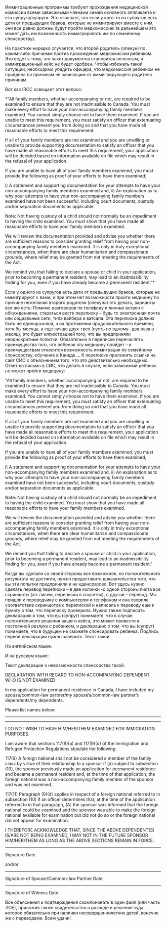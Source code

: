 
Иммиграционные программы требуют прохождения медицинской комиссии всеми зависимыми членами семей основного аппликанта и его супруга/супруги. Это означает, что если у кого-то из супругов есть дети от предыдущих браков, которые не иммигрируют вместе с ним, они все равно должны будут пройти медкомиссию (в дальнейшем это может дать им возможность иммигрировать им по семейному спонсорству). 

На практике нередко случается, что второй родитель (опекун) по каким-либо причинам против прохождения медкомиссии ребенком. Это ведет к тому, что пакет документов становится неполным, и иммиграционный кейс не будет одобрен. Чтобы избежать такой ситуации, необходимо убедить офицера, что медкомиссия ребенком не пройдена по причинам не зависящим от иммигрирующего родителя причинам. 

Вот как IRCC освещает этот вопрос:

*"All family members, whether accompanying or not, are required to be examined to ensure that they are not inadmissible to Canada. You must make every effort to have your non-accompanying family members examined. You cannot simply choose not to have them examined. If you are unable to meet this requirement, you must satisfy an officer that extenuating circumstances prevent you from doing so and that you have made all reasonable efforts to meet this requirement.

If all of your family members are not examined and you are unwilling or unable to provide supporting documentation to satisfy an officer that you have made all reasonable efforts to meet this requirement, your application will be decided based on information available on file which may result in the refusal of your application.

If you are unable to have all of your family members examined, you must provide the following as proof of your efforts to have them examined;

i) A statement and supporting documentation for your attempts to have your non-accompanying family members examined and,
ii) An explanation as to why your attempts to have your non-accompanying family members examined have not been successful, including court documents, custody and/or separation documents as applicable. 

Note: Not having custody of a child should not normally be an impediment to having the child examined. You must show that you have made all reasonable efforts to have your family members examined. 

We will review the documentation provided and advise you whether there are sufficient reasons to consider granting relief from having your non-accompanying family members examined. It is only in truly exceptional circumstances, when there are clear humanitarian and compassionate grounds, where relief may be granted from not meeting the requirements of the Act.

We remind you that failing to declare a spouse or child in your application, prior to becoming a permanent resident, may lead to an inadmissibility finding for you, even if you have already become a permanent resident."* 




Если у одного из супругов есть дети от предыдущих браков, которые не иммигрируют с вами,  и при этом нет возможности пройти медицину по причине нежелания второго родителя (опекуна) это делать, варианты все же есть:
Помимо разговоров по телефону и личных встреч с обсуждениями, стараться вести переписку – будь то электронная почта или социальные сети, типа вайбера и ватсапа. Эта периписка должна быть не единоразовой, а на протяжении продолжительного времени, хотя бы месяца, а еще лучше двух-трех (пусть по одному –два раза в месяц), это будет иллюстрацией того, что вы предприняли неоднократные попытки.
Обязательно в переписке перечислять преимущества того, что ребенок эту медицину пройдет – к преимуществам относится возможность иммиграции по семейному спонсорству, обучение в Канаде....
К переписке приложить ссылки на сайт СИС с объяснением того, что это действительно необходимо. Ответ на письмо в СИС, что делать в случае, если зависимый ребенок не может пройти медицину:

"All family members, whether accompanying or not, are required to be examined to ensure that they are not inadmissible to Canada. You must make every effort to have your non-accompanying family members examined. You cannot simply choose not to have them examined. If you are unable to meet this requirement, you must satisfy an officer that extenuating circumstances prevent you from doing so and that you have made all reasonable efforts to meet this requirement.

If all of your family members are not examined and you are unwilling or unable to provide supporting documentation to satisfy an officer that you have made all reasonable efforts to meet this requirement, your application will be decided based on information available on file which may result in the refusal of your application.

If you are unable to have all of your family members examined, you must provide the following as proof of your efforts to have them examined;

i) A statement and supporting documentation for your attempts to have your non-accompanying family members examined and,
ii) An explanation as to why your attempts to have your non-accompanying family members examined have not been successful, including court documents, custody and/or separation documents as applicable. 

Note: Not having custody of a child should not normally be an impediment to having the child examined. You must show that you have made all reasonable efforts to have your family members examined. 

We will review the documentation provided and advise you whether there are sufficient reasons to consider granting relief from having your non-accompanying family members examined. It is only in truly exceptional circumstances, when there are clear humanitarian and compassionate grounds, where relief may be granted from not meeting the requirements of the Act.

We remind you that failing to declare a spouse or child in your application, prior to becoming a permanent resident, may lead to an inadmissibility finding for you, even if you have already become a permanent resident."

Когда вы сделали со своей стороны все возможное, но положительного результата не достигли, нужно предоставить доказательства того, что вы эти попытки предприняли и не единоразово. Вот здесь нужно сделать перевод переписки –  в две колонки -с одной стороны листа все скриншоты (эл. писем, переписки в соцсетях), с другой – перевод. Мы пришли к переводчику с компьютером и телефоном и она сверила соответствие скриншотов с перепиской и написала к переводу еще и бумагу о том, что переписку проверила.
Нужно также подписать декларацию о том, что вы (супруг) понимаете, что в случае положительного решения вашего кейса, это может привести к постоянной разлуке с ребенком, и декларацию о том, что вы (супруг) понимаете, что в будущем не сможете спонсировать ребенка.  Подпись первой декларации нужно заверить. Текст такой:

На английском языке:
 


	





И на русском языке:

Текст декларации о невозможности спонсорства такой:

DECLARATION WITH REGARD TO NON-ACCOMPANYING DEPENDENT WHO IS NOT EXAMINED

In my application for permanent residence in Canada, I have included my spouse/common-law partner/my spouse’s/common-law partner’s dependents/my dependents.  

Please list names below:

______________________________		_______________________________

______________________________		_______________________________

I DO NOT WISH TO HAVE HIM/HER/THEM EXAMINED FOR IMMIGRATION PURPOSES.

I am aware that sections 117(9)(a) and 117(9)(d)  of the Immigration and Refugee Protection Regulations stipulate the following:

117(9) 	A foreign national shall not be considered a member of the family class by virtue of their relationship to a sponsor if
(d) subject to subsection (10), the sponsor previously made an application for permanent residence and became a permanent resident and, at the time of that application, the foreign national was a non-accompanying family member of the sponsor and was not examined.

117(11) Paragraph (9)(d) applies in respect of a foreign national referred to in subsection (10) if an officer determines that, at the time of the application referred to in that paragraph,
(A) the sponsor was informed that the foreign national could be examined and the sponsor was able to make the foreign national available for examination but did not do so or the foreign national did not appear for examination.

I THEREFORE ACKNOWLEDGE THAT, SINCE THE ABOVE DEPENDENT(S) IS/ARE NOT BEING EXAMINED, I MAY NOT IN THE FUTURE SPONSOR HIM/HER/THEM AS LONG AS THE ABOVE SECTIONS REMAIN IN FORCE.


_____________________________		________________________________
Signature						Date

and/or

_____________________________			_______________________________
Signature of Spouse/Common-law Partner		                   Date

_____________________________		     ____________________________
Signature of Witness				          Date



Все объяснения и подтверждения скомпоновать в один файл (или часть ЛОЕ), приложив также свидетельство о разводе и решение суда, которое обязательно при наличии несовершеннолетних детей, конечно же с переводами. Всем удачи!
